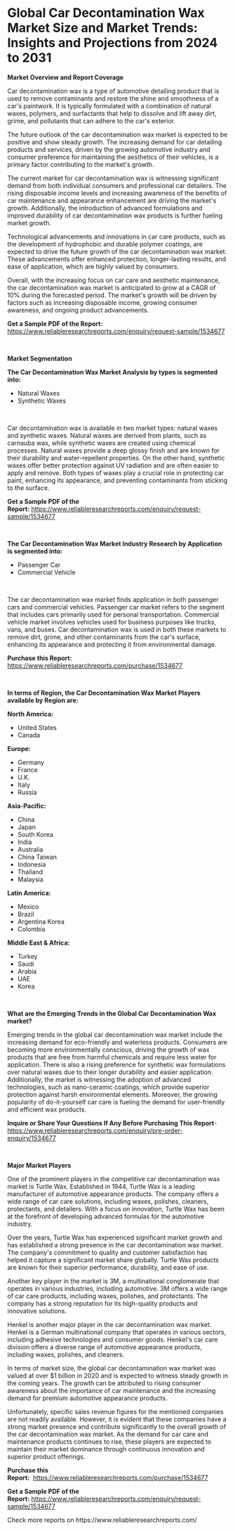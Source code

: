 <p><h1>Global Car Decontamination Wax Market Size and Market Trends: Insights and Projections from 2024 to 2031</h1></p><p><strong>Market Overview and Report Coverage</strong></p>
<p><p>Car decontamination wax is a type of automotive detailing product that is used to remove contaminants and restore the shine and smoothness of a car's paintwork. It is typically formulated with a combination of natural waxes, polymers, and surfactants that help to dissolve and lift away dirt, grime, and pollutants that can adhere to the car's exterior.</p><p>The future outlook of the car decontamination wax market is expected to be positive and show steady growth. The increasing demand for car detailing products and services, driven by the growing automotive industry and consumer preference for maintaining the aesthetics of their vehicles, is a primary factor contributing to the market's growth.</p><p>The current market for car decontamination wax is witnessing significant demand from both individual consumers and professional car detailers. The rising disposable income levels and increasing awareness of the benefits of car maintenance and appearance enhancement are driving the market's growth. Additionally, the introduction of advanced formulations and improved durability of car decontamination wax products is further fueling market growth.</p><p>Technological advancements and innovations in car care products, such as the development of hydrophobic and durable polymer coatings, are expected to drive the future growth of the car decontamination wax market. These advancements offer enhanced protection, longer-lasting results, and ease of application, which are highly valued by consumers.</p><p>Overall, with the increasing focus on car care and aesthetic maintenance, the car decontamination wax market is anticipated to grow at a CAGR of 10% during the forecasted period. The market's growth will be driven by factors such as increasing disposable income, growing consumer awareness, and ongoing product advancements.</p></p>
<p><strong>Get a Sample PDF of the Report:</strong> <a href="https://www.reliableresearchreports.com/enquiry/request-sample/1534677">https://www.reliableresearchreports.com/enquiry/request-sample/1534677</a></p>
<p>&nbsp;</p>
<p><strong>Market Segmentation</strong></p>
<p><strong>The Car Decontamination Wax Market Analysis by types is segmented into:</strong></p>
<p><ul><li>Natural Waxes</li><li>Synthetic Waxes</li></ul></p>
<p>&nbsp;</p>
<p><p>Car decontamination wax is available in two market types: natural waxes and synthetic waxes. Natural waxes are derived from plants, such as carnauba wax, while synthetic waxes are created using chemical processes. Natural waxes provide a deep glossy finish and are known for their durability and water-repellent properties. On the other hand, synthetic waxes offer better protection against UV radiation and are often easier to apply and remove. Both types of waxes play a crucial role in protecting car paint, enhancing its appearance, and preventing contaminants from sticking to the surface.</p></p>
<p><strong>Get a Sample PDF of the Report:</strong>&nbsp;<a href="https://www.reliableresearchreports.com/enquiry/request-sample/1534677">https://www.reliableresearchreports.com/enquiry/request-sample/1534677</a></p>
<p>&nbsp;</p>
<p><strong>The Car Decontamination Wax Market Industry Research by Application is segmented into:</strong></p>
<p><ul><li>Passenger Car</li><li>Commercial Vehicle</li></ul></p>
<p>&nbsp;</p>
<p><p>The car decontamination wax market finds application in both passenger cars and commercial vehicles. Passenger car market refers to the segment that includes cars primarily used for personal transportation. Commercial vehicle market involves vehicles used for business purposes like trucks, vans, and buses. Car decontamination wax is used in both these markets to remove dirt, grime, and other contaminants from the car's surface, enhancing its appearance and protecting it from environmental damage.</p></p>
<p><strong>Purchase this Report:</strong>&nbsp; <a href="https://www.reliableresearchreports.com/purchase/1534677">https://www.reliableresearchreports.com/purchase/1534677</a></p>
<p>&nbsp;</p>
<p><strong>In terms of Region, the Car Decontamination Wax Market Players available by Region are:</strong></p>
<p>
    <p> <strong> North America: </strong>
        <ul>
            <li>United States</li>
            <li>Canada</li>
        </ul>
        </p> 
    <p> <strong> Europe: </strong>
        <ul>
            <li>Germany</li>
            <li>France</li>
            <li>U.K.</li>
            <li>Italy</li>
            <li>Russia</li>
        </ul>
        </p> 
    <p> <strong> Asia-Pacific: </strong>
        <ul>
            <li>China</li>
            <li>Japan</li>
            <li>South Korea</li>
            <li>India</li>
            <li>Australia</li>
            <li>China Taiwan</li>
            <li>Indonesia</li>
            <li>Thailand</li>
            <li>Malaysia</li>
        </ul>
        </p> 
    <p> <strong> Latin America: </strong>
        <ul>
            <li>Mexico</li>
            <li>Brazil</li>
            <li>Argentina Korea</li>
            <li>Colombia</li>
        </ul>
        </p> 
    <p> <strong> Middle East & Africa: </strong>
        <ul>
            <li>Turkey</li>
            <li>Saudi</li>
            <li>Arabia</li>
            <li>UAE</li>
            <li>Korea</li>
        </ul>
    </p>
    </p>
<p>&nbsp;</p>
<p><strong>What are the Emerging Trends in the Global Car Decontamination Wax market?</strong></p>
<p><p>Emerging trends in the global car decontamination wax market include the increasing demand for eco-friendly and waterless products. Consumers are becoming more environmentally conscious, driving the growth of wax products that are free from harmful chemicals and require less water for application. There is also a rising preference for synthetic wax formulations over natural waxes due to their longer durability and easier application. Additionally, the market is witnessing the adoption of advanced technologies, such as nano-ceramic coatings, which provide superior protection against harsh environmental elements. Moreover, the growing popularity of do-it-yourself car care is fueling the demand for user-friendly and efficient wax products.</p></p>
<p><strong>Inquire or Share Your Questions If Any Before Purchasing This Report</strong>- <a href="https://www.reliableresearchreports.com/enquiry/pre-order-enquiry/1534677">https://www.reliableresearchreports.com/enquiry/pre-order-enquiry/1534677</a></p>
<p>&nbsp;</p>
<p><strong>Major Market Players</strong></p>
<p><p>One of the prominent players in the competitive car decontamination wax market is Turtle Wax. Established in 1944, Turtle Wax is a leading manufacturer of automotive appearance products. The company offers a wide range of car care solutions, including waxes, polishes, cleaners, protectants, and detailers. With a focus on innovation, Turtle Wax has been at the forefront of developing advanced formulas for the automotive industry.</p><p>Over the years, Turtle Wax has experienced significant market growth and has established a strong presence in the car decontamination wax market. The company's commitment to quality and customer satisfaction has helped it capture a significant market share globally. Turtle Wax products are known for their superior performance, durability, and ease of use.</p><p>Another key player in the market is 3M, a multinational conglomerate that operates in various industries, including automotive. 3M offers a wide range of car care products, including waxes, polishes, and protectants. The company has a strong reputation for its high-quality products and innovative solutions.</p><p>Henkel is another major player in the car decontamination wax market. Henkel is a German multinational company that operates in various sectors, including adhesive technologies and consumer goods. Henkel's car care division offers a diverse range of automotive appearance products, including waxes, polishes, and cleaners.</p><p>In terms of market size, the global car decontamination wax market was valued at over $1 billion in 2020 and is expected to witness steady growth in the coming years. The growth can be attributed to rising consumer awareness about the importance of car maintenance and the increasing demand for premium automotive appearance products.</p><p>Unfortunately, specific sales revenue figures for the mentioned companies are not readily available. However, it is evident that these companies have a strong market presence and contribute significantly to the overall growth of the car decontamination wax market. As the demand for car care and maintenance products continues to rise, these players are expected to maintain their market dominance through continuous innovation and superior product offerings.</p></p>
<p><strong>Purchase this Report:</strong>&nbsp;&nbsp;<a href="https://www.reliableresearchreports.com/purchase/1534677">https://www.reliableresearchreports.com/purchase/1534677</a></p>
<p></p>
<p><strong>Get a Sample PDF of the Report:</strong>&nbsp;<a href="https://www.reliableresearchreports.com/enquiry/request-sample/1534677">https://www.reliableresearchreports.com/enquiry/request-sample/1534677</a></p>
<p>Check more reports on https://www.reliableresearchreports.com/</p>
